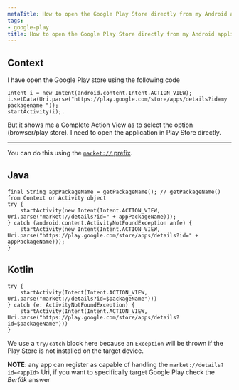```yaml
---
metaTitle: How to open the Google Play Store directly from my Android application
tags:
- google-play
title: How to open the Google Play Store directly from my Android application
---
```


## Context

I have open the Google Play store using the following code 



```
Intent i = new Intent(android.content.Intent.ACTION_VIEW);
i.setData(Uri.parse("https://play.google.com/store/apps/details?id=my packagename "));
startActivity(i);.

```

But it shows me a Complete Action View as to select the option (browser/play store). I need to open the application in Play Store directly.



---

You can do this using the [`market://` prefix](https://developer.android.com/distribute/tools/promote/linking.html).


Java
----



```
final String appPackageName = getPackageName(); // getPackageName() from Context or Activity object
try {
    startActivity(new Intent(Intent.ACTION_VIEW, Uri.parse("market://details?id=" + appPackageName)));
} catch (android.content.ActivityNotFoundException anfe) {
    startActivity(new Intent(Intent.ACTION_VIEW, Uri.parse("https://play.google.com/store/apps/details?id=" + appPackageName)));
}

```

Kotlin
------



```
try {
    startActivity(Intent(Intent.ACTION_VIEW, Uri.parse("market://details?id=$packageName")))
} catch (e: ActivityNotFoundException) {
    startActivity(Intent(Intent.ACTION_VIEW, Uri.parse("https://play.google.com/store/apps/details?id=$packageName")))
}

```

We use a `try/catch` block here because an `Exception` will be thrown if the Play Store is not installed on the target device.


**NOTE**: any app can register as capable of handling the `market://details?id=<appId>` Uri, if you want to specifically target Google Play check the *Berťák* answer

